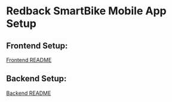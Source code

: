 # Redback SmartBike Mobile App Setup

## Frontend Setup: 
[Frontend README](app/README.md) 

## Backend Setup: 
[Backend README](app_Backend/README.md) 